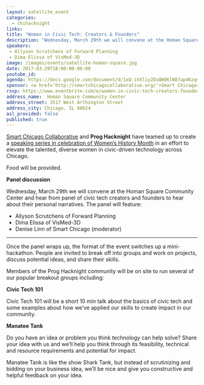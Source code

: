 ```yaml
---
layout: satellite_event
categories:
  - chihacknight
links:
title: "Women in Civic Tech: Creators & Founders"
description: "Wednesday, March 29th we will convene at the Homan Square Community Center and hear from panel of civic tech creators and founders to hear about their personal narratives. The panel will feature Allyson Scrutchens of Forward Planning and Dima Elissa of VisMed-3D."
speakers:
 - Allyson Scrutchens of Forward Planning
 - Dima Elissa of VisMed-3D        
image: /images/events/satellite-homan-square.jpg
date: 2017-03-29T18:00:00-06:00
youtube_id:
agenda: https://docs.google.com/document/d/1xQ-ihXliy2DuQW8KlN87ap4KzqvPIKIniW2AlhGaU-8/edit#
sponsor: <a href='http://smartchicagocollaborative.org/'>Smart Chicago</a>
rsvp: https://www.eventbrite.com/e/women-in-civic-tech-creators-founders-tickets-32680497247
address_name:  Homan Square Community Center
address_street: 3517 West Arthington Street
address_city: Chicago, IL 60624
asl_provided: false
published: true
---
```


[Smart Chicago Collaborative](http://smartchicagocollaborative.org/) and **Prog Hacknight** have teamed up to create a [speaking series in celebration of Women’s History Month](/blog/2017/03/07/presenting-the-women-in-tech-speaker-series.html) in an effort to elevate the talented, diverse women in civic-driven technology across Chicago.

Food will be provided.

**Panel discussion**

Wednesday, March 29th we will convene at the Homan Square Community Center and hear from panel of civic tech creators and founders to hear about their personal narratives. The panel will feature:

* Allyson Scrutchens of Forward Planning
* Dima Elissa of VisMed-3D
* Denise Linn of Smart Chicago (moderator)

---

Once the panel wraps up, the format of the event switches up a mini-hackathon. People are invited to break off into groups and work on projects, discuss potential ideas, and share their skills.

Members of the Prog Hacknight community will be on site to run several of our popular breakout groups including:

**Civic Tech 101**

Civic Tech 101 will be a short 10 min talk about the basics of civic tech and some examples about how we’ve applied our skills to create impact in our community.

**Manatee Tank**

Do you have an idea or problem you think technology can help solve? Share your idea with us and we’ll help you think through its feasibility, technical and resource requirements and potential for impact.

Manatee Tank is like the show Shark Tank, but instead of scrutinizing and bidding on your business idea, we’ll be nice and give you constructive and helpful feedback on your idea.
